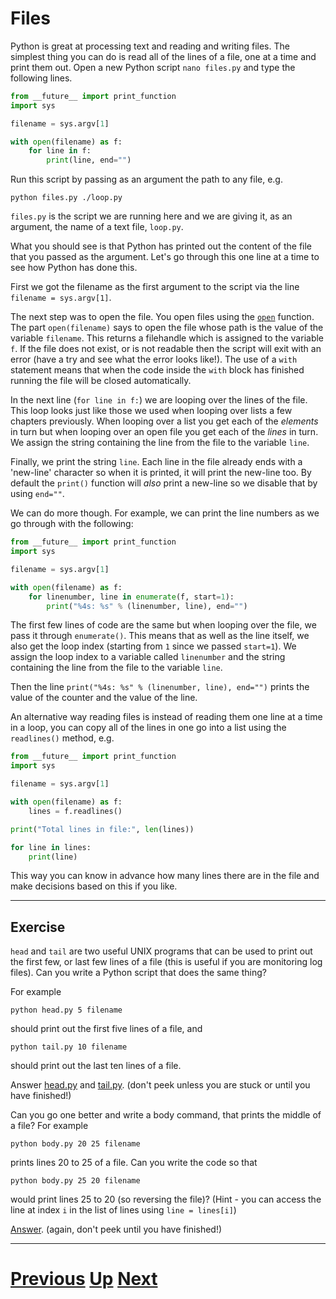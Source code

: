 # Files

Python is great at processing text and reading and writing files. The simplest thing you can do is read all of the lines of a file, one at a time and print them out. Open a new Python script `nano files.py` and type the following lines.

```python
from __future__ import print_function
import sys

filename = sys.argv[1]

with open(filename) as f:
    for line in f:
        print(line, end="")
```

Run this script by passing as an argument the path to any file, e.g.

    python files.py ./loop.py

`files.py` is the script we are running here and we are giving it, as an argument, the name of a text file, `loop.py`.

What you should see is that Python has printed out the content of the file that you passed as the argument. Let's go through this one line at a time to see how Python has done this.

First we got the filename as the first argument to the script via the line `filename = sys.argv[1]`.

The next step was to open the file. You open files using the [`open`](https://docs.python.org/library/functions.html#open) function. The part `open(filename)` says to open the file whose path is the value of the variable `filename`. This returns a filehandle which is assigned to the variable `f`. If the file does not exist, or is not readable then the script will exit with an error (have a try and see what the error looks like!). The use of a `with` statement means that when the code inside the `with` block has finished running the file will be closed automatically.

In the next line (`for line in f:`) we are looping over the lines of the file.
This loop looks just like those we used when looping over lists a few chapters previously.
When looping over a list you get each of the *elements* in turn but when looping over an open file you get each of the *lines* in turn.
We assign the string containing the line from the file to the variable `line`.

Finally, we print the string `line`.
Each line in the file already ends with a 'new-line' character so when it is printed, it will print the new-line too.
By default the `print()` function will *also* print a new-line so we disable that by using `end=""`.

We can do more though. For example, we can print the line numbers as we go through with the following:

```python
from __future__ import print_function
import sys

filename = sys.argv[1]

with open(filename) as f:
    for linenumber, line in enumerate(f, start=1):
        print("%4s: %s" % (linenumber, line), end="")
```

The first few lines of code are the same but when looping over the file, we pass it through `enumerate()`.
This means that as well as the line itself, we also get the loop index (starting from `1` since we passed `start=1`).
We assign the loop index to a variable called `linenumber` and the string containing the line from the file to the variable `line`.

Then the line `print("%4s: %s" % (linenumber, line), end="")` prints the value of the counter and the value of the line.

An alternative way reading files is instead of reading them one line at a time in a loop, you can copy all of the lines in one go into a list using the `readlines()` method, e.g.

```python
from __future__ import print_function
import sys

filename = sys.argv[1]

with open(filename) as f:
    lines = f.readlines()

print("Total lines in file:", len(lines))

for line in lines:
    print(line)
```

This way you can know in advance how many lines there are in the file and make decisions based on this if you like.

***

## Exercise

`head` and `tail` are two useful UNIX programs that can be used to print out the first few, or last few lines of a file (this is useful if you are monitoring log files).
Can you write a Python script that does the same thing?

For example

    python head.py 5 filename

should print out the first five lines of a file, and

    python tail.py 10 filename

should print out the last ten lines of a file.

Answer [head.py](files_head.md) and [tail.py](files_tail.md). (don't peek unless you are stuck or until you have finished!)

Can you go one better and write a body command, that prints the middle of a file? For example

    python body.py 20 25 filename

prints lines 20 to 25 of a file. Can you write the code so that

    python body.py 25 20 filename

would print lines 25 to 20 (so reversing the file)? (Hint - you can access the line at index `i` in the list of lines using `line = lines[i]`)

[Answer](files_body.md). (again, don't peek until you have finished!)

***

# [Previous](conditions.md) [Up](README.md) [Next](writing.md)

